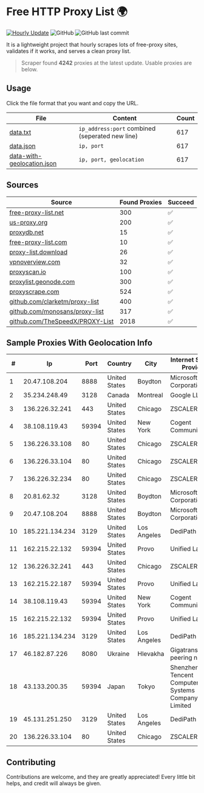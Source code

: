 
# Free HTTP Proxy List 🌍

[![Hourly Update](https://github.com/mertguvencli/http-proxy-list/actions/workflows/main.yml/badge.svg?branch=main)](https://github.com/mertguvencli/http-proxy-list/actions/workflows/main.yml)
![GitHub](https://img.shields.io/github/license/mertguvencli/http-proxy-list)
![GitHub last commit](https://img.shields.io/github/last-commit/mertguvencli/http-proxy-list)

It is a lightweight project that hourly scrapes lots of free-proxy sites, validates if it works, and serves a clean proxy list.


> Scraper found **4242** proxies at the latest update. Usable proxies are below.

## Usage

Click the file format that you want and copy the URL.


|File|Content|Count|
|----|-------|-----|
|[data.txt](https://raw.githubusercontent.com/mertguvencli/http-proxy-list/main/proxy-list/data.txt)|`ip_address:port` combined (seperated new line)|617|
|[data.json](https://raw.githubusercontent.com/mertguvencli/http-proxy-list/main/proxy-list/data.json)|`ip, port`|617|
|[data-with-geolocation.json](https://raw.githubusercontent.com/mertguvencli/http-proxy-list/main/proxy-list/data-with-geolocation.json)|`ip, port, geolocation`|617|

## Sources

|Source|Found Proxies|Succeed|
|------|-------------|-------|
|[free-proxy-list.net](https://free-proxy-list.net)|300|✅|
|[us-proxy.org](https://www.us-proxy.org)|200|✅|
|[proxydb.net](http://proxydb.net)|15|✅|
|[free-proxy-list.com](https://free-proxy-list.com/?page=&port=&type%5B%5D=http&type%5B%5D=https&up_time=0&search=Search)|10|✅|
|[proxy-list.download](https://www.proxy-list.download/HTTP)|26|✅|
|[vpnoverview.com](https://vpnoverview.com/privacy/anonymous-browsing/free-proxy-servers)|32|✅|
|[proxyscan.io](https://www.proxyscan.io)|100|✅|
|[proxylist.geonode.com](https://proxylist.geonode.com/api/proxy-list?limit=300&page=1&sort_by=lastChecked&sort_type=desc&protocols=http,https)|300|✅|
|[proxyscrape.com](https://api.proxyscrape.com/v2/?request=displayproxies&protocol=http&timeout=10000&country=all&ssl=all&anonymity=all)|524|✅|
|[github.com/clarketm/proxy-list](https://raw.githubusercontent.com/clarketm/proxy-list/master/proxy-list-raw.txt)|400|✅|
|[github.com/monosans/proxy-list](https://raw.githubusercontent.com/monosans/proxy-list/main/proxies/http.txt)|317|✅|
|[github.com/TheSpeedX/PROXY-List](https://raw.githubusercontent.com/TheSpeedX/PROXY-List/master/http.txt)|2018|✅|


## Sample Proxies With Geolocation Info

|#|Ip|Port|Country|City|Internet Service Provider|
|-|--|----|-------|----|-------------------------|
|1|20.47.108.204|8888|United States|Boydton|Microsoft Corporation|
|2|35.234.248.49|3128|Canada|Montreal|Google LLC|
|3|136.226.32.241|443|United States|Chicago|ZSCALER, INC.|
|4|38.108.119.43|59394|United States|New York|Cogent Communications|
|5|136.226.33.108|80|United States|Chicago|ZSCALER, INC.|
|6|136.226.33.104|80|United States|Chicago|ZSCALER, INC.|
|7|136.226.32.234|80|United States|Chicago|ZSCALER, INC.|
|8|20.81.62.32|3128|United States|Boydton|Microsoft Corporation|
|9|20.47.108.204|8888|United States|Boydton|Microsoft Corporation|
|10|185.221.134.234|3129|United States|Los Angeles|DediPath|
|11|162.215.22.132|59394|United States|Provo|Unified Layer|
|12|136.226.32.241|443|United States|Chicago|ZSCALER, INC.|
|13|162.215.22.187|59394|United States|Provo|Unified Layer|
|14|38.108.119.43|59394|United States|New York|Cogent Communications|
|15|162.215.22.132|59394|United States|Provo|Unified Layer|
|16|185.221.134.234|3129|United States|Los Angeles|DediPath|
|17|46.182.87.226|8080|Ukraine|Hlevakha|Gigatrans' peering network|
|18|43.133.200.35|59394|Japan|Tokyo|Shenzhen Tencent Computer Systems Company Limited|
|19|45.131.251.250|3129|United States|Los Angeles|DediPath|
|20|136.226.33.104|80|United States|Chicago|ZSCALER, INC.|



## Contributing

Contributions are welcome, and they are greatly appreciated! Every
little bit helps, and credit will always be given.

